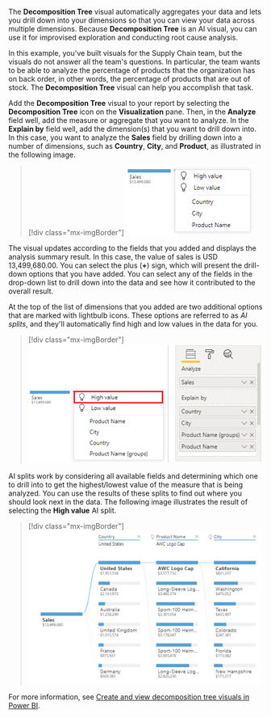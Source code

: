 The **Decomposition Tree** visual automatically aggregates your data and lets you drill down into your dimensions so that you can view your data across multiple dimensions. Because **Decomposition Tree** is an AI visual, you can use it for improvised exploration and conducting root cause analysis.

In this example, you've built visuals for the Supply Chain team, but the visuals do not answer all the team's questions. In particular, the team wants to be able to analyze the percentage of products that the organization has on back order, in other words, the percentage of products that are out of stock. The **Decomposition Tree** visual can help you accomplish that task.

Add the **Decomposition Tree** visual to your report by selecting the **Decomposition Tree** icon on the **Visualization** pane. Then, in the **Analyze** field well, add the measure or aggregate that you want to analyze. In the **Explain by** field well, add the dimension(s) that you want to drill down into. In this case, you want to analyze the **Sales** field by drilling down into a number of dimensions, such as **Country**, **City**, and **Product**, as illustrated in the following image.

> [!div class="mx-imgBorder"]
> [![Screenshot of the Sales field drill down dimensions.](../media/4-use-decomposition-tree-visual-ss.png)](../media/4-use-decomposition-tree-visual-ss.png#lightbox)

The visual updates according to the fields that you added and displays the analysis summary result. In this case, the value of sales is USD 13,499,680.00. You can select the plus (**+**) sign, which will present the drill-down options that you have added. You can select any of the fields in the drop-down list to drill down into the data and see how it contributed to the overall result.

At the top of the list of dimensions that you added are two additional options that are marked with lightbulb icons. These options are referred to as *AI splits*, and they'll automatically find high and low values in the data for you.

> [!div class="mx-imgBorder"]
> [![Screenshot of the AI split options of high and low values.](../media/4-ai-split-options-ss.png)](../media/4-ai-split-options-ss.png#lightbox)

AI splits work by considering all available fields and determining which one to drill into to get the highest/lowest value of the measure that is being analyzed. You can use the results of these splits to find out where you should look next in the data. The following image illustrates the result of selecting the **High value** AI split.

> [!div class="mx-imgBorder"]
> [![Screenshot of the high value AI split in a decomposition tree.](../media/4-apply-ai-split-decomposition-tree-ss.png)](../media/4-apply-ai-split-decomposition-tree-ss.png#lightbox)

For more information, see [Create and view decomposition tree visuals in Power BI](https://docs.microsoft.com/power-bi/visuals/power-bi-visualization-decomposition-tree/?azure-portal=true).